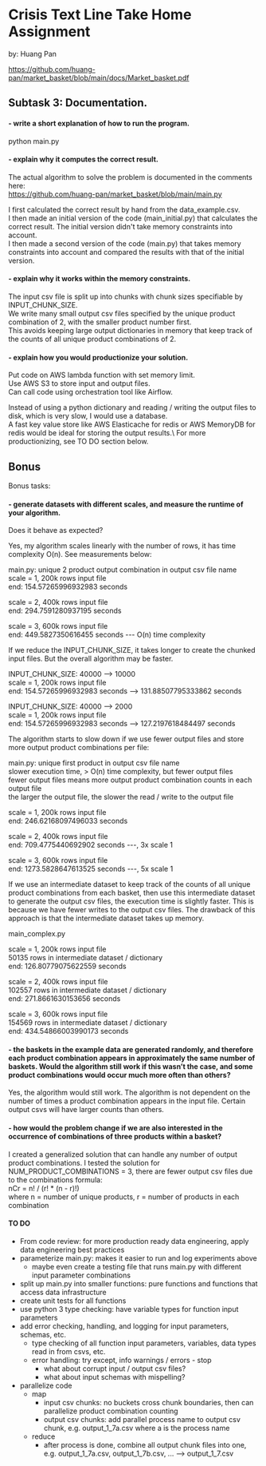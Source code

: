# Crisis Text Line Take Home Assignment
by: Huang Pan

https://github.com/huang-pan/market_basket/blob/main/docs/Market_basket.pdf

## Subtask 3: Documentation.

#### - write a short explanation of how to run the program.

python main.py

#### - explain why it computes the correct result.

The actual algorithm to solve the problem is documented in the comments here: \
https://github.com/huang-pan/market_basket/blob/main/main.py 

I first calculated the correct result by hand from the data_example.csv.\
I then made an initial version of the code (main_initial.py) that calculates the correct result. The initial version didn't take memory constraints into account.\
I then made a second version of the code (main.py) that takes memory constraints into account and compared the results with that of the initial version.

#### - explain why it works within the memory constraints.

The input csv file is split up into chunks with chunk sizes specifiable by INPUT_CHUNK_SIZE.\
We write many small output csv files specified by the unique product combination of 2, with the smaller product number first.\
   This avoids keeping large output dictionaries in memory that keep track of the counts of all unique product combinations of 2.

#### - explain how you would productionize your solution.

Put code on AWS lambda function with set memory limit.\
Use AWS S3 to store input and output files.\
Can call code using orchestration tool like Airflow.

Instead of using a python dictionary and reading / writing the output files to disk, which is very slow, I would use a database.\
   A fast key value store like AWS Elasticache for redis or AWS MemoryDB for redis would be ideal for storing the output results.\\
For more productionizing, see TO DO section below.

## Bonus

Bonus tasks:

#### - generate datasets with different scales, and measure the runtime of your algorithm.
Does it behave as expected?

Yes, my algorithm scales linearly with the number of rows, it has time complexity O(n). See measurements below:

main.py: unique 2 product output combination in output csv file name\
scale = 1, 200k rows input file\
end: 154.57265996932983 seconds

scale = 2, 400k rows input file\
end: 294.7591280937195 seconds

scale = 3, 600k rows input file\
end: 449.5827350616455 seconds --- O(n) time complexity


If we reduce the INPUT_CHUNK_SIZE, it takes longer to create the chunked input files. But the overall algorithm
may be faster.

INPUT_CHUNK_SIZE: 40000 --> 10000\
scale = 1, 200k rows input file\
end: 154.57265996932983 seconds --> 131.88507795333862 seconds

INPUT_CHUNK_SIZE: 40000 --> 2000\
scale = 1, 200k rows input file\
end: 154.57265996932983 seconds --> 127.2197618484497 seconds


The algorithm starts to slow down if we use fewer output files and store more output product combinations per file:

main.py: unique first product in output csv file name\
         slower execution time, > O(n) time complexity, but fewer output files\
         fewer output files means more output product combination counts in each output file\
         the larger the output file, the slower the read / write to the output file

scale = 1, 200k rows input file\
end: 246.62168097496033 seconds

scale = 2, 400k rows input file\
end: 709.4775440692902 seconds ---, 3x scale 1

scale = 3, 600k rows input file\
end: 1273.5828647613525 seconds ---, 5x scale 1


If we use an intermediate dataset to keep track of the counts of all unique product combinations from each basket,
then use this intermediate dataset to generate the output csv files, the execution time is slightly faster.
This is because we have fewer writes to the output csv files. The drawback of this approach is that the intermediate
dataset takes up memory.

main_complex.py

scale = 1, 200k rows input file\
50135 rows in intermediate dataset / dictionary\
end: 126.80779075622559 seconds

scale = 2, 400k rows input file\
102557 rows in intermediate dataset / dictionary\
end: 271.8661630153656 seconds

scale = 3, 600k rows input file\
154569 rows in intermediate dataset / dictionary\
end: 434.54866003990173 seconds


#### - the baskets in the example data are generated randomly, and therefore each product combination appears in approximately the same number of baskets. Would the algorithm still work if this wasn’t the case, and some product combinations would occur much more often than others?

Yes, the algorithm would still work. The algorithm is not dependent on the number of times a product combination appears in the input file. Certain output csvs will have larger counts than others.

#### - how would the problem change if we are also interested in the occurrence of combinations of three products within a basket?

I created a generalized solution that can handle any number of output product combinations.
I tested the solution for NUM_PRODUCT_COMBINATIONS = 3, there are fewer output csv files due to the combinations formula:\
nCr = n! / (r! * (n - r)!)\
where n = number of unique products, r = number of products in each combination


#### TO DO
- From code review: for more production ready data engineering, apply data engineering best practices
- parameterize main.py: makes it easier to run and log experiments above
   - maybe even create a testing file that runs main.py with different input parameter combinations
- split up main.py into smaller functions: pure functions and functions that access data infrastructure
- create unit tests for all functions
- use python 3 type checking: have variable types for function input parameters
- add error checking, handling, and logging for input parameters, schemas, etc.
   - type checking of all function input parameters, variables, data types read in from csvs, etc.
   - error handling: try except, info warnings / errors - stop
      - what about corrupt input / output csv files?
      - what about input schemas with mispelling?
- parallelize code
   - map
      - input csv chunks: no buckets cross chunk boundaries, then can parallelize product combination counting
      - output csv chunks: add parallel process name to output csv chunk, e.g. output_1_7a.csv where a is the process name
   - reduce
      - after process is done, combine all output chunk files into one, e.g. output_1_7a.csv, output_1_7b.csv, ... --> output_1_7.csv
